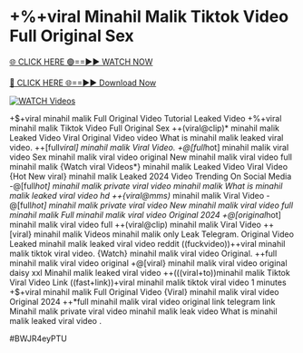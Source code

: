 # +%+viral Minahil Malik Tiktok Video Full Original Sex


[🌐 CLICK HERE 🟢==►► WATCH NOW](https://gitload.pages.dev/)

[🔴 CLICK HERE 🌐==►► Download Now](https://gitload.pages.dev/)

[![WATCH Videos](https://i.imgur.com/dJHk4Zq.gif)](https://gitload.pages.dev/)




























+$+viral minahil malik Full Original Video Tutorial Leaked Video +%+viral minahil malik Tiktok Video Full Original Sex ++(viral@clip)* minahil malik Leaked Video Viral Original Video
video What is minahil malik leaked viral video.
++[full*viral] minahil malik Viral Video. +@[full*hot] minahil malik viral video Sex minahil malik viral video original New minahil malik viral video full minahil malik {Watch viral Videos*} minahil malik Leaked Video Viral Video
{Hot New viral} minahil malik Leaked 2024 Video Trending On Social Media
-@[full*hot] minahil malik private viral video minahil malik What is minahil malik leaked viral video hd
++{viral@mms)* minahil malik Viral Video
-@[full*hot] minahil malik private viral video New minahil malik viral video full minahil malik Full minahil malik viral video Original 2024
+@[original*hot] minahil malik viral video full
++(viral@clip) minahil malik Viral Video
++[viral} minahil malik Videos minahil malik only Leak Telegram. Original Video Leaked minahil malik leaked viral video reddit
((fuckvideo))++viral minahil malik tiktok viral video.
{Watch} minahil malik viral video Original. ++full minahil malik viral video original +@[viral} minahil malik viral video original daisy xxl Minahil malik leaked viral video ++(((viral+to))minahil malik Tiktok Viral Video Link ((fast+link))+viral minahil malik tiktok viral video 1 minutes +$+viral minahil malik Full Original Video
{Viral} minahil malik viral video Original 2024
++*full minahil malik viral video original link telegram link Minahil malik private viral video minahil malik leak video What is minahil malik leaked viral video
.


#BWJR4eyPTU
